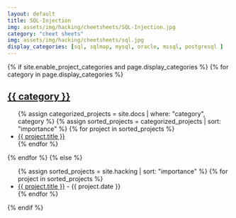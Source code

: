 ```yaml
---
layout: default
title: SQL-Injection
img: assets/img/hacking/cheetsheets/SQL-Injection.jpg
category: "cheet sheets"
img: assets/img/hacking/cheetsheets/sql.jpg
display_categories: [sql, sqlmap, mysql, oracle, mssql, postgresql ]
---
```


<!-- pages/projects.md -->
<div class="projects">
{% if site.enable_project_categories and page.display_categories %}
  <!-- Display categorized projects -->
  {% for category in page.display_categories %}
  <a id="{{ category }}" href=".#{{ category }}">
    <h2 class="category">{{ category }}</h2>
  </a>
  <ul>
    {% assign categorized_projects = site.docs | where: "category", category %}
    {% assign sorted_projects = categorized_projects | sort: "importance" %}
    {% for project in sorted_projects %}
      <li><a href="{{ project.url }}">{{ project.title }}</a></li>
    {% endfor %}
  </ul>
  {% endfor %}
{% else %}
  <!-- Display projects without categories -->
  <ul>
    {% assign sorted_projects = site.hacking | sort: "importance" %}
    {% for project in sorted_projects %}
      <li><a href="{{ project.url }}">{{ project.title }}</a> - {{ project.date }}</li>
    {% endfor %}
  </ul>
{% endif %}
</div>
